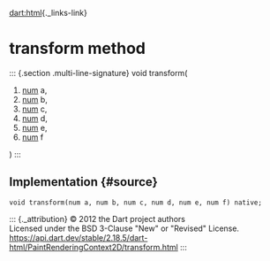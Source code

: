 [dart:html](../../dart-html/dart-html-library){._links-link}

transform method
================

::: {.section .multi-line-signature}
void transform(

1.  [num](../../dart-core/num-class) a,
2.  [num](../../dart-core/num-class) b,
3.  [num](../../dart-core/num-class) c,
4.  [num](../../dart-core/num-class) d,
5.  [num](../../dart-core/num-class) e,
6.  [num](../../dart-core/num-class) f

)
:::

Implementation {#source}
--------------

``` {.language-dart data-language="dart"}
void transform(num a, num b, num c, num d, num e, num f) native;
```

::: {._attribution}
© 2012 the Dart project authors\
Licensed under the BSD 3-Clause \"New\" or \"Revised\" License.\
<https://api.dart.dev/stable/2.18.5/dart-html/PaintRenderingContext2D/transform.html>
:::
